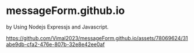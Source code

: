 # messageForm.github.io
by Using Nodejs Expressjs and Javascript.


https://github.com/Vimal2023/messageForm.github.io/assets/78069624/31abe9db-cfa2-476e-807b-32e8e42ee0af
